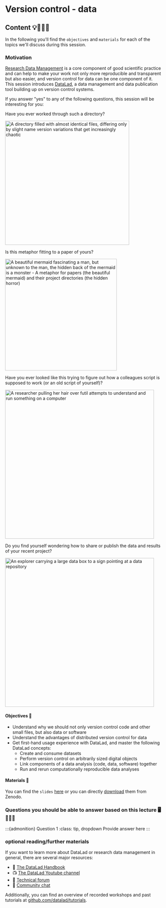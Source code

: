 # Version control - data

## Content 💡👩🏽‍🏫  

In the following you'll find the `objectives` and `materials` for each of the topics we'll discuss during this session.

### Motivation 
[Research Data Management](https://the-turing-way.netlify.app/reproducible-research/rdm.html) is a core component of good scientific practice and can help to make your work not only more reproducible and transparent but also easier, and version control for data can be one component of it.
This session introduces [DataLad](https://datalad.org), a data management and data publication tool building up on version control systems.

If you answer "yes" to any of the following questions, this session will be interesting for you:

Have you ever worked through such a directory?

<img src="https://phdcomics.com/comics/archive/phd052810s.gif" alt="A directory filled with almost identical files, differing only by slight name version variations that get increasingly chaotic" style="height: 400px;">

Is this metaphor fitting to a paper of yours?

<img src="https://cdn.dribbble.com/users/1218634/screenshots/3090048/full-stack-front-end-back-end-comic-joke.png" alt="A beautiful mermaid fascinating a man, but unknown to the man, the hidden back of the mermaid is a monster - A metaphor for papers (the beautiful mermaid) and their project directories (the hidden horror)" style="height: 360px;">

Have you ever looked like this trying to figure out how a colleagues script is supposed to work (or an old script of yourself)?

<img src="https://phdcomics.com/comics/archive/phd012805s.gif" alt="A researcher pulling her hair over futil attempts to understand and run something on a computer" style="width: 480px;">

Do you find yourself wondering how to share or publish the data and results of your recent project?

<img src="https://www.socialsciencespace.com/wp-content/uploads/625px-To_deposit_or_not_to_deposit_that_is_the_question_-_journal.pbio_.1001779.g001.png" alt="An explorer carrying a large data box to a sign pointing at a data repository" style="width: 480px;">


#### Objectives 📍
- Understand why we should not only version control code and other small files, but also data or software
- Understand the advantages of distributed version control for data
- Get first-hand usage experience with DataLad, and master the following DataLad concepts:
    - Create and consume datasets
    - Perform version control on arbitrarily sized digital objects
    - Link components of a data analysis (code, data, software) together
    - Run and rerun computationally reproducible data analyses

#### Materials 📓

You can find the `slides` [here](https://github.com/datalad-handbook/course) or you can directly [download](https://doi.org/10.5281/zenodo.6364571) them from Zenodo.


### Questions you should be able to answer based on this lecture 🖥️✍🏽📖

:::{admonition} Question 1
:class: tip, dropdown
Provide answer here
:::


### optional reading/further materials

If you want to learn more about DataLad or research data management in general, there are several major resources:

- 📙 [The DataLad Handbook](http://handbook.datalad.org/en/latest/)
- 📺 [The DataLad Youtube channel](https://www.youtube.com/c/DataLad)
- 🙋 [Technical forum](https://neurostars.org/search?q=datalad%20category%3A1)
- 💬 [Community chat](https://matrix.to/#/#datalad:matrix.org)

Additionally, you can find an overview of recorded workshops and past tutorials at [github.com/datalad/tutorials](https://github.com/datalad/tutorials). 